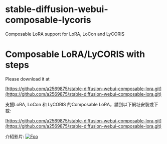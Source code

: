 # stable-diffusion-webui-composable-lycoris
Composable LoRA support for LoRA, LoCon and LyCORIS

# Composable LoRA/LyCORIS with steps
Please download it at

[https://github.com/a2569875/stable-diffusion-webui-composable-lora.git](https://github.com/a2569875/stable-diffusion-webui-composable-lora.git)

支援LoRA, LoCon 和 LyCORIS 的Composable LoRA，請到以下網址安裝或下載:

[https://github.com/a2569875/stable-diffusion-webui-composable-lora.git](https://github.com/a2569875/stable-diffusion-webui-composable-lora.git)

介紹影片:
[![Foo](https://i.ytimg.com/vi/QS9yjSMySuY/maxresdefault.jpg)](https://www.youtube.com/watch?v=QS9yjSMySuY)